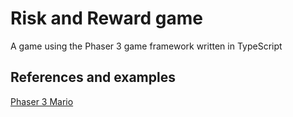 # Risk and Reward game

A game using the Phaser 3 game framework written in TypeScript

## References and examples

[Phaser 3 Mario](https://github.com/nkholski/phaser3-es6-webpack/blob/master/src/MarioBrosScene.js)
